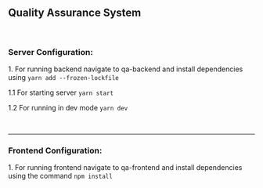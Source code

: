 <h2> Quality Assurance System </h2>
<br />
<h3>Server Configuration:</h3>
<p>1. For running backend navigate to qa-backend and install dependencies using <code>yarn add --frozen-lockfile</code></p>
<p style="margin-top : 4px;">1.1 For starting server <code>yarn start</code></p>

<p style="margin-top : 4px;">1.2 For running in dev mode <code>yarn dev</code></p>
<br />
<hr />
<h3>Frontend Configuration:</h3>
<p style="margin-top : 4px;">1. For running frontend navigate to qa-frontend and install dependencies using the command <code>npm install</code></p>
